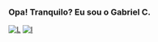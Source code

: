 ### Opa! Tranquilo? Eu sou o Gabriel C.

[![L](https://img.shields.io/badge/LinkedIn-0077B5?style=for-the-badge&logo=linkedin&logoColor=white)](https://www.linkedin.com/in/gabr1el-c)
[![I](https://img.shields.io/badge/Instagram-E4405F?style=for-the-badge&logo=instagram&logoColor=white)](https://www.instagram.com/gabryel_strange/)

